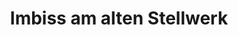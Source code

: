 ---
title: "Imbiss am alten Stellwerk"
url: /finsterwalde/imbiss-am-alten-stellwerk/
shop: Kiosk
---
